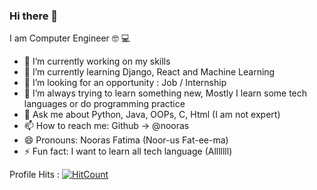 ### Hi there 👋

I am Computer Engineer 🤓 💻

- 🔭 I’m currently working on my skills
- 🌱 I’m currently learning Django, React and Machine Learning
- 👯 I’m looking for an opportunity : Job / Internship
- 🤔 I’m always trying to learn something new, Mostly I learn some tech languages or do programming practice
- 💬 Ask me about Python, Java, OOPs, C, Html (I am not expert)
- 📫 How to reach me: Github -> @nooras
- 😄 Pronouns: Nooras Fatima (Noor-us Fat-ee-ma)
- ⚡ Fun fact: I want to learn all tech language (Alllllll) 

Profile Hits : [![HitCount](http://hits.dwyl.com/nooras/nooras.svg)](http://hits.dwyl.com/nooras/nooras)

